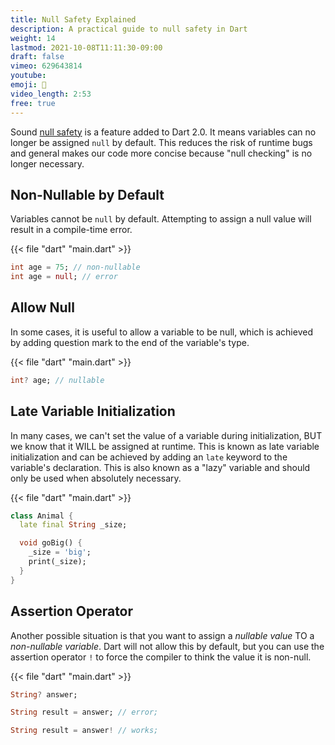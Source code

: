 ```yaml
---
title: Null Safety Explained
description: A practical guide to null safety in Dart
weight: 14
lastmod: 2021-10-08T11:11:30-09:00
draft: false
vimeo: 629643814
youtube:
emoji: 🦺
video_length: 2:53
free: true
---
```


Sound [null safety](https://dart.dev/null-safety) is a feature added to Dart 2.0. It means variables can no longer be assigned `null` by default. This reduces the risk of runtime bugs and general makes our code more concise because "null checking" is no longer necessary.

## Non-Nullable by Default

Variables cannot be `null` by default. Attempting to assign a null value will result in a compile-time error.

{{< file "dart" "main.dart" >}}
```dart
int age = 75; // non-nullable
int age = null; // error
```

## Allow Null

In some cases, it is useful to allow a variable to be null, which is achieved by adding question mark to the end of the variable's type.

{{< file "dart" "main.dart" >}}
```dart
int? age; // nullable
```

## Late Variable Initialization

In many cases, we can't set the value of a variable during initialization, BUT we know that it WILL be assigned at runtime. This is known as late variable initialization and can be achieved by adding an `late` keyword to the variable's declaration. This is also known as a "lazy" variable and should only be used when absolutely necessary.


{{< file "dart" "main.dart" >}}
```dart
class Animal {
  late final String _size;

  void goBig() {
    _size = 'big';
    print(_size);
  }
}
```


## Assertion Operator

Another possible situation is that you want to assign a *nullable value* TO a *non-nullable variable*. Dart will not allow this by default, but you can use the assertion operator `!` to force the compiler to think the value it is non-null.


{{< file "dart" "main.dart" >}}
```dart
String? answer;

String result = answer; // error;

String result = answer! // works;
```

